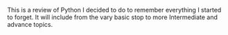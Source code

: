 This is a review of Python I decided to do to remember everything I started to forget.
It will include from the vary basic stop to more Intermediate and advance topics.
